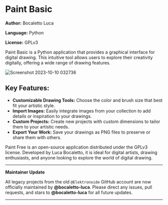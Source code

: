 # Paint Basic

**Author:** Bocaletto Luca

**Language:** Python

**License:** GPLv3

Paint Basic is a Python application that provides a graphical interface for digital drawing. This intuitive tool allows users to explore their creativity digitally, offering a wide range of drawing features.

![Screenshot 2023-10-10 032736](https://github.com/elektronoide/Paint-Free/assets/134635227/7c81c977-5470-4703-9dbb-b858f24dccf0)

## Key Features:
- **Customizable Drawing Tools:** Choose the color and brush size that best fit your artistic style.
- **Import Images:** Easily integrate images from your collection to add details or inspiration to your drawings.
- **Custom Projects:** Create new projects with custom dimensions to tailor them to your artistic needs.
- **Export Your Work:** Save your drawings as PNG files to preserve or share them with others.

Paint Free is an open-source application distributed under the GPLv3 license. Developed by Luca Bocaletto, it is ideal for digital artists, drawing enthusiasts, and anyone looking to explore the world of digital drawing.

---

**Maintainer Update**

All legacy projects from the old `@Elektronoide` GitHub account are now officially maintained by **@bocaletto-luca**. Please direct any issues, pull requests, and stars to **@bocaletto-luca** for all future updates.

---

